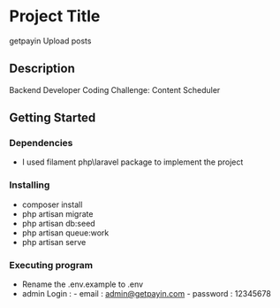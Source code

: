# Project Title

getpayin Upload posts

## Description

Backend Developer Coding Challenge: Content Scheduler

## Getting Started

### Dependencies

* I used filament php\laravel package to implement the project

### Installing

* composer install
* php artisan migrate
* php artisan db:seed
* php artisan queue:work
* php artisan serve
### Executing program

* Rename the .env.example to .env
* admin Login : - email : admin@getpayin.com
                - password : 12345678